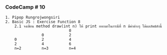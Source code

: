 ### CodeCamp # 10
    1. Pipop Rungrojwongsiri
    2. Basic JS : Exercise Function 8
        2.1 จงเขียน method draw(int n) ให้ print ออกมาในกรณีที่ n มีค่าต่างๆ ได้ผลลัพธ์ดังนี้
                                0
                    0           2
        0           2           4 
        2           4           6
        n=2         n=3         n=4